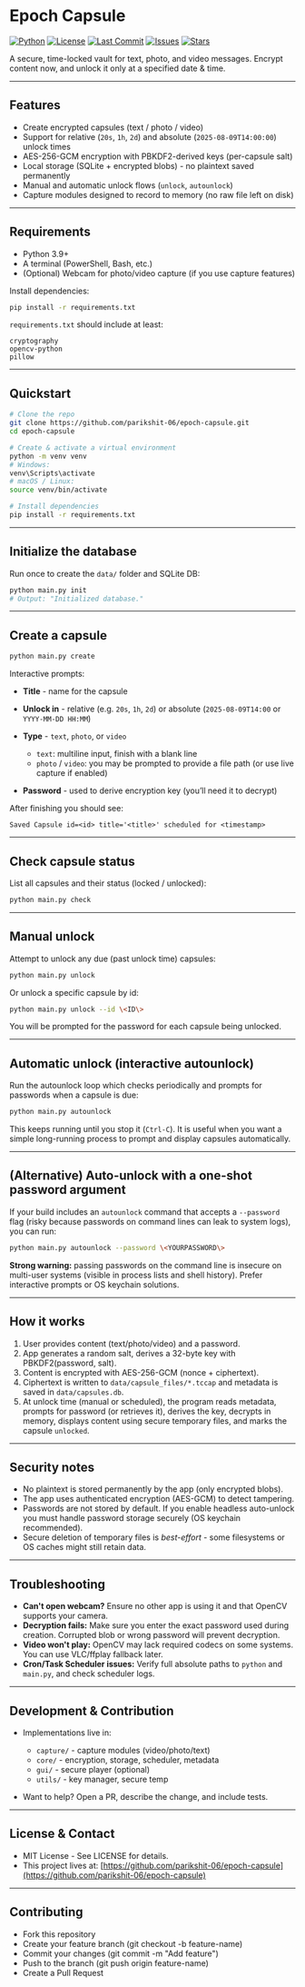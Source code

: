 # Epoch Capsule

[![Python](https://img.shields.io/badge/Python-3.9%2B-blue.svg)](https://www.python.org/)
[![License](https://img.shields.io/badge/license-MIT-green)](LICENSE)
[![Last Commit](https://img.shields.io/github/last-commit/parikshit-06/epoch-capsule)](https://github.com/parikshit-06/epoch-capsule/commits/main)
[![Issues](https://img.shields.io/github/issues/parikshit-06/epoch-capsule)](https://github.com/parikshit-06/epoch-capsule/issues)
[![Stars](https://img.shields.io/github/stars/parikshit-06/epoch-capsule?style=social)](https://github.com/parikshit-06/epoch-capsule/stargazers)

A secure, time-locked vault for text, photo, and video messages. Encrypt content now, and unlock it only at a specified date & time.

---

## Features

* Create encrypted capsules (text / photo / video)
* Support for relative (`20s`, `1h`, `2d`) and absolute (`2025-08-09T14:00:00`) unlock times
* AES-256-GCM encryption with PBKDF2-derived keys (per-capsule salt)
* Local storage (SQLite + encrypted blobs) - no plaintext saved permanently
* Manual and automatic unlock flows (`unlock`, `autounlock`)
* Capture modules designed to record to memory (no raw file left on disk)

---

## Requirements

* Python 3.9+
* A terminal (PowerShell, Bash, etc.)
* (Optional) Webcam for photo/video capture (if you use capture features)

Install dependencies:

```bash
pip install -r requirements.txt
```

`requirements.txt` should include at least:

```
cryptography
opencv-python
pillow
```

---

## Quickstart

```bash
# Clone the repo
git clone https://github.com/parikshit-06/epoch-capsule.git
cd epoch-capsule

# Create & activate a virtual environment
python -m venv venv
# Windows:
venv\Scripts\activate
# macOS / Linux:
source venv/bin/activate

# Install dependencies
pip install -r requirements.txt
```

---

## Initialize the database

Run once to create the `data/` folder and SQLite DB:

```bash
python main.py init
# Output: "Initialized database."
```

---

## Create a capsule

```bash
python main.py create
```

Interactive prompts:

* **Title** - name for the capsule
* **Unlock in** - relative (e.g. `20s`, `1h`, `2d`) or absolute (`2025-08-09T14:00` or `YYYY-MM-DD HH:MM`)
* **Type** - `text`, `photo`, or `video`

  * `text`: multiline input, finish with a blank line
  * `photo` / `video`: you may be prompted to provide a file path (or use live capture if enabled)
* **Password** - used to derive encryption key (you’ll need it to decrypt)

After finishing you should see:

```
Saved Capsule id=<id> title='<title>' scheduled for <timestamp>
```

---

## Check capsule status

List all capsules and their status (locked / unlocked):

```bash
python main.py check
```

---

## Manual unlock

Attempt to unlock any due (past unlock time) capsules:

```bash
python main.py unlock
```

Or unlock a specific capsule by id:

```bash
python main.py unlock --id \<ID\>
```

You will be prompted for the password for each capsule being unlocked.

---

## Automatic unlock (interactive autounlock)

Run the autounlock loop which checks periodically and prompts for passwords when a capsule is due:

```bash
python main.py autounlock
```

This keeps running until you stop it (`Ctrl-C`). It is useful when you want a simple long-running process to prompt and display capsules automatically.

---

## (Alternative) Auto-unlock with a one-shot password argument

If your build includes an `autounlock` command that accepts a `--password` flag (risky because passwords on command lines can leak to system logs), you can run:

```bash
python main.py autounlock --password \<YOURPASSWORD\>
```

**Strong warning:** passing passwords on the command line is insecure on multi-user systems (visible in process lists and shell history). Prefer interactive prompts or OS keychain solutions.

---

## How it works

1. User provides content (text/photo/video) and a password.
2. App generates a random salt, derives a 32-byte key with PBKDF2(password, salt).
3. Content is encrypted with AES-256-GCM (nonce + ciphertext).
4. Ciphertext is written to `data/capsule_files/*.tccap` and metadata is saved in `data/capsules.db`.
5. At unlock time (manual or scheduled), the program reads metadata, prompts for password (or retrieves it), derives the key, decrypts in memory, displays content using secure temporary files, and marks the capsule `unlocked`.

---

## Security notes

* No plaintext is stored permanently by the app (only encrypted blobs).
* The app uses authenticated encryption (AES-GCM) to detect tampering.
* Passwords are not stored by default. If you enable headless auto-unlock you must handle password storage securely (OS keychain recommended).
* Secure deletion of temporary files is *best-effort* - some filesystems or OS caches might still retain data.

---

## Troubleshooting

* **Can't open webcam?** Ensure no other app is using it and that OpenCV supports your camera.
* **Decryption fails:** Make sure you enter the exact password used during creation. Corrupted blob or wrong password will prevent decryption.
* **Video won't play:** OpenCV may lack required codecs on some systems. You can use VLC/ffplay fallback later.
* **Cron/Task Scheduler issues:** Verify full absolute paths to `python` and `main.py`, and check scheduler logs.

---

## Development & Contribution

* Implementations live in:

  * `capture/` - capture modules (video/photo/text)
  * `core/` - encryption, storage, scheduler, metadata
  * `gui/` - secure player (optional)
  * `utils/` - key manager, secure temp
* Want to help? Open a PR, describe the change, and include tests.

---

## License & Contact

* MIT License - See LICENSE for details.
* This project lives at: [https://github.com/parikshit-06/epoch-capsule](https://github.com/parikshit-06/epoch-capsule)
---

## Contributing
* Fork this repository
* Create your feature branch (git checkout -b feature-name)
* Commit your changes (git commit -m "Add feature")
* Push to the branch (git push origin feature-name)
* Create a Pull Request
